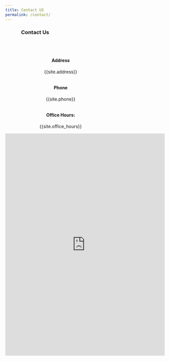 ```yaml
---
title: Contact US
permalink: /contact/
---
```


<h3 id="#contact" style="padding-left:50px;"> Contact Us </h3>
<span style="display: block; margin-bottom: 3em"></span>

<!-- CONTACT -->
<div style="margin-top:50px; text-align:center; padding-left:50px">
    <div  style="float:left; width:250px; text-align:center;">
        <h4>Address</h4>
        <p>{{site.address}}</p>
    </div>
    <div  style="float:left; width:250px; text-align:center;">
        <h4>Phone</h4>
        <p>{{site.phone}}</p>
    </div>
    <div  style="float:left; width:250px; text-align:center;">
        <h4>Office Hours:</h4>
        <p>{{site.office_hours}}</p>
    </div>
</div>

<!-- LAB LOCATION -->

<div style="width:100%; height:700px; padding-bottom:100px">
  <iframe 
    src="https://www.google.com/maps/embed?pb=!1m14!1m12!1m3!1d1866.6682220334442!2d78.12359467897458!3d17.595584129661564!2m3!1f0!2f0!3f0!3m2!1i1024!2i768!4f13.1!5e0!3m2!1sen!2sin!4v1680867993295!5m2!1sen!2sin" 
    style="width:100%; height:100%"
    title="Google Maps Location of {{site.name}}" 
    frameborder="0" allow="accelerometer; autoplay; clipboard-write; encrypted-media; gyroscope; picture-in-picture" 
    allowfullscreen>
    </iframe>
</div>
